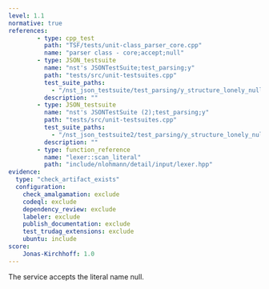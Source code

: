 ```yaml
---
level: 1.1
normative: true
references:
        - type: cpp_test
          path: "TSF/tests/unit-class_parser_core.cpp"
          name: "parser class - core;accept;null"
        - type: JSON_testsuite
          name: "nst's JSONTestSuite;test_parsing;y"
          path: "tests/src/unit-testsuites.cpp"
          test_suite_paths:
            - "/nst_json_testsuite/test_parsing/y_structure_lonely_null.json"
          description: ""
        - type: JSON_testsuite
          name: "nst's JSONTestSuite (2);test_parsing;y"
          path: "tests/src/unit-testsuites.cpp"
          test_suite_paths:
            - "/nst_json_testsuite2/test_parsing/y_structure_lonely_null.json"
          description: ""
        - type: function_reference
          name: "lexer::scan_literal"
          path: "include/nlohmann/detail/input/lexer.hpp"
evidence:
  type: "check_artifact_exists"
  configuration:
    check_amalgamation: exclude
    codeql: exclude
    dependency_review: exclude
    labeler: exclude
    publish_documentation: exclude
    test_trudag_extensions: exclude
    ubuntu: include
score:
    Jonas-Kirchhoff: 1.0
---
```


The service accepts the literal name null. 